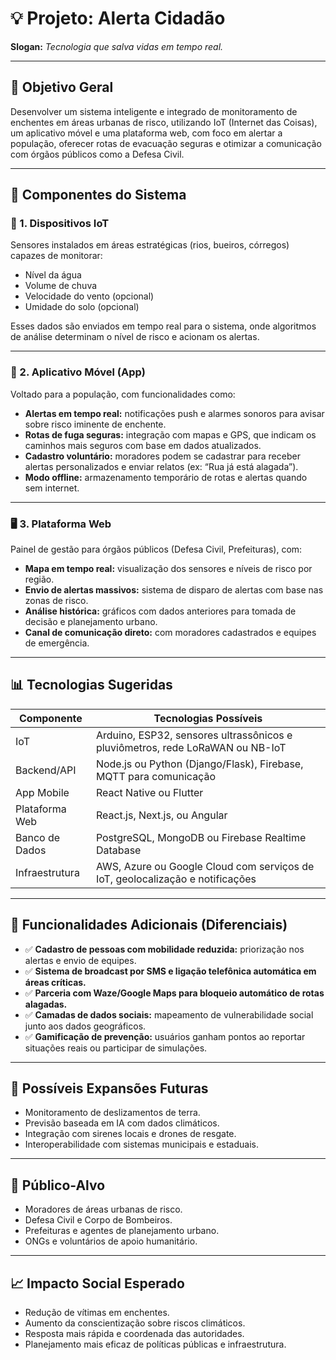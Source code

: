 # 💡 Projeto: Alerta Cidadão  
**Slogan:** _Tecnologia que salva vidas em tempo real._

---

## 🎯 Objetivo Geral  
Desenvolver um sistema inteligente e integrado de monitoramento de enchentes em áreas urbanas de risco, utilizando IoT (Internet das Coisas), um aplicativo móvel e uma plataforma web, com foco em alertar a população, oferecer rotas de evacuação seguras e otimizar a comunicação com órgãos públicos como a Defesa Civil.

---

## 🧩 Componentes do Sistema

### 📡 1. Dispositivos IoT  
Sensores instalados em áreas estratégicas (rios, bueiros, córregos) capazes de monitorar:
- Nível da água
- Volume de chuva
- Velocidade do vento (opcional)
- Umidade do solo (opcional)

Esses dados são enviados em tempo real para o sistema, onde algoritmos de análise determinam o nível de risco e acionam os alertas.

---

### 📱 2. Aplicativo Móvel (App)  
Voltado para a população, com funcionalidades como:
- **Alertas em tempo real:** notificações push e alarmes sonoros para avisar sobre risco iminente de enchente.
- **Rotas de fuga seguras:** integração com mapas e GPS, que indicam os caminhos mais seguros com base em dados atualizados.
- **Cadastro voluntário:** moradores podem se cadastrar para receber alertas personalizados e enviar relatos (ex: “Rua já está alagada”).
- **Modo offline:** armazenamento temporário de rotas e alertas quando sem internet.

---

### 🖥️ 3. Plataforma Web  
Painel de gestão para órgãos públicos (Defesa Civil, Prefeituras), com:
- **Mapa em tempo real:** visualização dos sensores e níveis de risco por região.
- **Envio de alertas massivos:** sistema de disparo de alertas com base nas zonas de risco.
- **Análise histórica:** gráficos com dados anteriores para tomada de decisão e planejamento urbano.
- **Canal de comunicação direto:** com moradores cadastrados e equipes de emergência.

---

## 📊 Tecnologias Sugeridas

| Componente         | Tecnologias Possíveis |
|--------------------|------------------------|
| IoT                | Arduino, ESP32, sensores ultrassônicos e pluviômetros, rede LoRaWAN ou NB-IoT |
| Backend/API        | Node.js ou Python (Django/Flask), Firebase, MQTT para comunicação |
| App Mobile         | React Native ou Flutter |
| Plataforma Web     | React.js, Next.js, ou Angular |
| Banco de Dados     | PostgreSQL, MongoDB ou Firebase Realtime Database |
| Infraestrutura     | AWS, Azure ou Google Cloud com serviços de IoT, geolocalização e notificações |

---

## 📍 Funcionalidades Adicionais (Diferenciais)

- ✅ **Cadastro de pessoas com mobilidade reduzida:** priorização nos alertas e envio de equipes.
- ✅ **Sistema de broadcast por SMS e ligação telefônica automática em áreas críticas.**
- ✅ **Parceria com Waze/Google Maps para bloqueio automático de rotas alagadas.**
- ✅ **Camadas de dados sociais:** mapeamento de vulnerabilidade social junto aos dados geográficos.
- ✅ **Gamificação de prevenção:** usuários ganham pontos ao reportar situações reais ou participar de simulações.

---

## 🧪 Possíveis Expansões Futuras

- Monitoramento de deslizamentos de terra.
- Previsão baseada em IA com dados climáticos.
- Integração com sirenes locais e drones de resgate.
- Interoperabilidade com sistemas municipais e estaduais.

---

## 👥 Público-Alvo

- Moradores de áreas urbanas de risco.
- Defesa Civil e Corpo de Bombeiros.
- Prefeituras e agentes de planejamento urbano.
- ONGs e voluntários de apoio humanitário.

---

## 📈 Impacto Social Esperado

- Redução de vítimas em enchentes.
- Aumento da conscientização sobre riscos climáticos.
- Resposta mais rápida e coordenada das autoridades.
- Planejamento mais eficaz de políticas públicas e infraestrutura.

